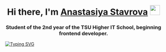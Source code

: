 <h1 align="center">Hi there, I'm <a href="https://vk.com/an_stavrova" target="_blank">Anastasiya Stavrova</a> 
<img src="https://github.com/blackcater/blackcater/raw/main/images/Hi.gif" height="32"/></h1><h3 align="center">Student of the 2nd year of the TSU Higher IT School, beginning frontend developer.</h3>

[![Typing SVG](https://readme-typing-svg.herokuapp.com?font=Fira+Code&pause=1000&color=000000&width=500&lines=Student+of+the+2nd+year+of+the+TSU+Higher+IT+School%2C+beginning+frontend+developer.+)](https://git.io/typing-svg)


<!---
AnastasiaStavrova/AnastasiaStavrova is a ✨ special ✨ repository because its `README.md` (this file) appears on your GitHub profile.
You can click the Preview link to take a look at your changes.
--->
